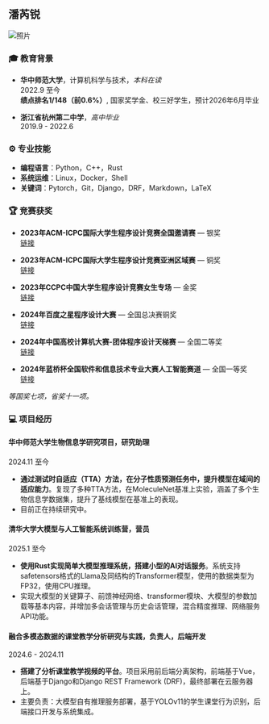 ## 潘芮锐

![照片](https://pic-1324265358.cos.ap-nanjing.myqcloud.com/images.jpg)

### 🎓 教育背景

- **华中师范大学**，计算机科学与技术，*本科在读*  
  2022.9 至今  
  **绩点排名1/148（前0.6%）**, 国家奖学金、校三好学生，预计2026年6月毕业

- **浙江省杭州第二中学**，*高中毕业*  
  2019.9 - 2022.6

### ⚙️ 专业技能

- **编程语言**：Python，C++，Rust
- **系统运维**：Linux，Docker，Shell
- **关键词**：Pytorch，Git，Django，DRF，Markdown，LaTeX

### 🏆 竞赛获奖

- **2023年ACM-ICPC国际大学生程序设计竞赛全国邀请赛** — 银奖  
  [链接](https://icpc.global/)
  
- **2023年ACM-ICPC国际大学生程序设计竞赛亚洲区域赛** — 铜奖  
  [链接](https://icpc.global/)
  
- **2023年CCPC中国大学生程序设计竞赛女生专场** — 金奖  
  [链接](https://ccpc.io/)
  
- **2024年百度之星程序设计大赛** — 全国总决赛铜奖  
  [链接](https://astar.n.shifen.com/)
  
- **2024年中国高校计算机大赛-团体程序设计天梯赛** — 全国二等奖  
  [链接](https://gplt.patest.cn/)
  
- **2024年蓝桥杯全国软件和信息技术专业大赛人工智能赛道** — 全国一等奖  
  [链接](https://dasai.lanqiao.cn/)

*等国奖七项，省奖十一项。*

### 💻 项目经历

#### 华中师范大学生物信息学研究项目，研究助理  
2024.11 至今  
- **通过测试时自适应（TTA）方法，在分子性质预测任务中，提升模型在域间的适应能力**。复现了多种TTA方法，在MoleculeNet基准上实验，涵盖了多个生物信息学数据集，提升了基线模型在基准上的表现。  
- 目前正在持续研究中。

#### 清华大学大模型与人工智能系统训练营，营员  
2025.1 至今  
- **使用Rust实现简单大模型推理系统，搭建小型的AI对话服务**。系统支持safetensors格式的Llama及同结构的Transformer模型，使用的数据类型为FP32，使用CPU推理。  
- 实现大模型的关键算子、前馈神经网络、transformer模块、大模型的参数加载等基本内容，并增加多会话管理与历史会话管理，混合精度推理、网络服务 API功能。

#### 融合多模态数据的课堂教学分析研究与实践，负责人，后端开发  
2024.6 - 2024.11  
- **搭建了分析课堂教学视频的平台**。项目采用前后端分离架构，前端基于Vue，后端基于Django和Django REST Framework (DRF)，最终部署在云服务器上。  
- 主要负责：大模型自有推理服务部署，基于YOLOv11的学生课堂行为识别，后端接口开发与系统集成。



